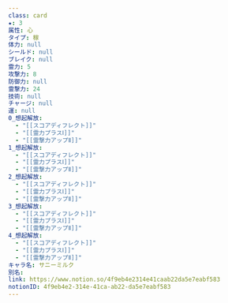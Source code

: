 ```yaml
---
class: card
★: 3
属性: 心
タイプ: 稼
体力: null
シールド: null
ブレイク: null
霊力: 5
攻撃力: 8
防御力: null
霊撃力: 24
技術: null
チャージ: null
運: null
0_想起解放:
  - "[[スコアディフレクト]]"
  - "[[霊力プラスⅠ]]"
  - "[[霊撃力アップⅡ]]"
1_想起解放:
  - "[[スコアディフレクト]]"
  - "[[霊力プラスⅠ]]"
  - "[[霊撃力アップⅡ]]"
2_想起解放:
  - "[[スコアディフレクト]]"
  - "[[霊力プラスⅠ]]"
  - "[[霊撃力アップⅡ]]"
3_想起解放:
  - "[[スコアディフレクト]]"
  - "[[霊力プラスⅠ]]"
  - "[[霊撃力アップⅡ]]"
4_想起解放:
  - "[[スコアディフレクト]]"
  - "[[霊力プラスⅠ]]"
  - "[[霊撃力アップⅡ]]"
キャラ名: サニーミルク
別名: 
link: https://www.notion.so/4f9eb4e2314e41caab22da5e7eabf583
notionID: 4f9eb4e2-314e-41ca-ab22-da5e7eabf583
---
```

